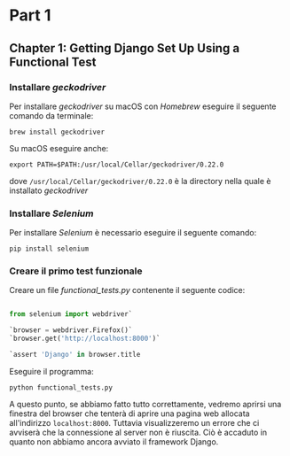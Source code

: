 # Part 1

##  Chapter 1: Getting Django Set Up Using a Functional Test

### Installare _geckodriver_

Per installare _geckodriver_ su macOS con _Homebrew_ eseguire il seguente comando da terminale:

`brew install geckodriver`

Su macOS eseguire anche:

`export PATH=$PATH:/usr/local/Cellar/geckodriver/0.22.0`

dove `/usr/local/Cellar/geckodriver/0.22.0` è la directory nella quale è installato _geckodriver_


### Installare _Selenium_

Per installare _Selenium_ è necessario eseguire il seguente comando:

`pip install selenium`


### Creare il primo test funzionale

Creare un file _functional_tests.py_ contenente il seguente codice:

```py

from selenium import webdriver`

`browser = webdriver.Firefox()`
`browser.get('http://localhost:8000')`

`assert 'Django' in browser.title

```

Eseguire il programma:

`python functional_tests.py`

A questo punto, se abbiamo fatto tutto correttamente, vedremo aprirsi una finestra del browser che tenterà di aprire una pagina web allocata all'indirizzo `localhost:8000`. Tuttavia visualizzeremo un errore che ci avviserà che la connessione al server non è riuscita. Ciò è accaduto in quanto non abbiamo ancora avviato il framework Django.

